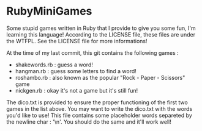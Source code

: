 RubyMiniGames
=============

Some stupid games written in Ruby that I provide to give you some fun, I'm learning this language!
According to the LICENSE file, these files are under the WTFPL. See the LICENSE file for more informations!

At the time of my last commit, this git contains the following games :
- shakewords.rb : guess a word!
- hangman.rb    : guess some letters to find a word!
- roshambo.rb   : also known as the popular "Rock - Paper - Scissors" game
- nickgen.rb    : okay it's not a game but it's still fun!

The dico.txt is provided to ensure the proper functioning of the first two games in the list above. You may want to write the dico.txt with the words you'd like to use! This file contains some placeholder words separeted by the newline char : '\n'. You should do the same and it'll work well!
